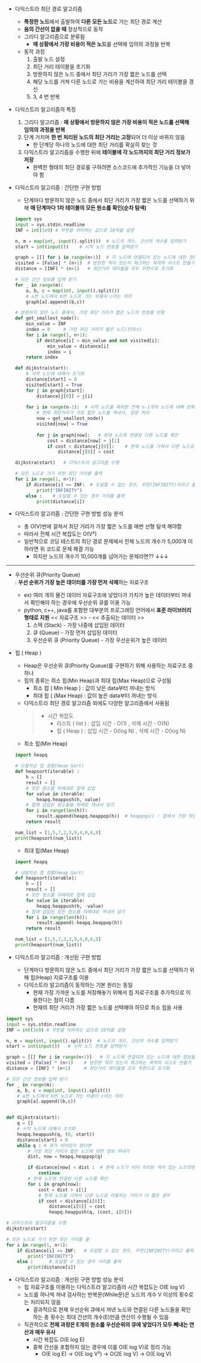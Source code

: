 * 다익스트라 최단 경로 알고리즘  
    - **특정한 노드**에서 출발하여 **다른 모든 노드**로 가는 최단 경로 계산
    - **음의 간선이 없을 때** 정상적으로 동작
    - 그리디 알고리즘으로 분류됨
        - **매 상황에서 가장 비용이 적은 노드**를 선택해 임의의 과정을 반복
    - 동작 과정
        1. 출발 노드 설정
        2. 최단 거리 테이블을 초기화
        3. 방문하지 않은 노드 중에서 최단 거리가 가장 짧은 노드를 선택
        4. 해당 노드를 거쳐 다른 노드로 가는 비용을 계산하여 최단 거리 테이블을 갱신
        5. 3, 4 번 반복
    
* 다익스트라 알고리즘의 특징
    1. 그리디 알고리즘 : **매 상황에서 방문하지 않은 가장 비용이 적은 노드를 선택해 임의의 과정을 반복**
    2. 단계 거치며 **한 번 처리된 노드의 최단 거리는 고정**되어 더 이상 바뀌지 않음
        - 한 단계당 하나의 노드에 대한 최단 거리를 확실히 찾는 것
    3. 다익스트라 알고리즘을 수행한 뒤에 **테이블에 각 노드까지의 최단 거리 정보가 저장**
        - 완벽한 형태의 최단 경로를 구하려면 소스코드에 추가적인 기능을 더 넣어야 함
    

* 다익스트라 알고리즘 : 간단한 구현 방법   
    - 단계마다 방문하지 않은 노드 중에서 최단 거리가 가장 짧은 노드를 선택하기 위해 **매 단계마다 1차 테이블의 모든 원소를 확인(순차 탐색)**    
    ```python
    import sys
    input = sys.stdin.readline
    INF = int(1e9) # 무한을 의미하는 값으로 10억을 설정

    n, m = map(int, input().split())  # 노드의 개수, 간선의 개수를 입력받기
    start = int(input())    # 시작 노드 번호를 입력받기
    
    graph = [[] for i in range(n+1)]  # 각 노드에 연결되어 있는 노드에 대한 정보를 담는 리스트를 만들기
    visited = [False] * (n+1)  # 방문한 적이 있는지 체크하는 목적의 리스트 만들기
    distance = [INF] * (n+1)   # 최단거리 테이블을 모두 무한으로 초기화

    # 모든 간선 정보를 입력 받기
    for _ in range(m):
        a, b, c = map(int, input().split())
        # a번 노드에서 b번 노드로 가는 비용이 c라는 의미
        graph[a].append((b,c))

    # 방문하지 않은 노드 중에서, 가장 최단 거리가 짧은 노드의 번호를 반환
    def get_smallest_node():
        min_value = INF
        index = 0     # 가장 최단 거리가 짧은 노드(인데스)
        for i in range(1, n+1):
            if destance[i] < min_value and not visited[i]:
                min_value = distance[i]
                index = i
        return index

    def dijkstra(start):
        # 시작 노드에 대해서 초기화
        distance[start] = 0   
        visited[start] = True
        for j in graph[start]:
            distance[j[0]] = j[i]
        
        for i in range(n-1):  # 시작 노드를 제외한 전체 n-1개의 노드에 대해 반복
            # 현재 최단거리가 가장 짧은 노드를 꺼내서, 방문 처리
            now = get_smallest_node()
            visited[now] = True
            
            for j in graph[now]:   # 현재 노드와 연결된 다른 노드를 확인
                cost = distance[now] + j[1]
                if cost < distance[j[0]]:    # 현재 노드를 거쳐서 다른 노드로 이동하는 거리가 더 짧은 경우
                    distance[j[0]] = cost

    dijkstra(start)   # 다익스트라 알고리즘 수행

    # 모든 노드로 가기 위한 최단 거리를 출력
    for i in range(1, n+1):
        if distance[i] == INF:  # 도달할 수 없는 경우, 무한(INFINITY)이라고 출력
            print("INFINITY")
        else :    # 도달할 수 있는 경우 거리를 출력
            print(distance[i])  
    ```    

* 다익스트라 알고리즘 : 간단한 구현 방법 성능 분석
    - 총 O(V)번에 걸쳐서 최단 거리가 가장 짧은 노드를 매번 선형 탐색 해야함
    - 따라서 전체 시간 복잡도는 O(V²)
    - 일반적으로 코딩 테스트의 최단 경로 문제에서 전체 노드의 개수가 5,000개 이하라면 위 코드로 문제 해결 가능
        - 하지만 노드의 개수가 10,000개를 넘어가는 문제라면?? ↓↓↓  
  
---------------------------------------------------------------------------  

* 우선순위 큐(Priority Queue)    
    : **우선 순위가 가장 높은 데이터를 가장 먼저 삭제**하는 자료구조
    - ex) 여러 개의 물건 데이터 자료구조에 넣었다가 가치가 높은 데이터부터 꺼내서 확인해야 하는 경우에 우선순위 큐를 이용 가능
    - python, c++, java를 포함한 대부분의 프로그래밍 언어에서 **표준 라이브러리 형태로 지원**
         << 자료구조 >>  - << 추출되는 데이터 >>
        1. 스택 (Stack) - 가장 나중에 삽입된 데이터 
        2. 큐 (Queue) - 가장 먼저 삽입된 데이터
        3. 우선순위 큐 (Priority Queue) - 가장 우선순위가 높은 데이터 


* 힙 ( Heap )  
    - Heap은 우선순위 큐(Priority Queue)를 구현하기 위해 사용하는 자료구조 중 하나
    - 힙의 종류는 최소 힙(Min Heap)과 최대 힙(Max Heap)으로 구성됨
        - 최소 힙 ( Min Heap ) : 값이 낮은 data부터 꺼내는 방식
        - 최대 힙 ( (Max Heap) : 값이 높은 data부터 꺼내는 방식
    - 다익스트라 최단 경로 알고리즘 외에도 다양한 알고리즘에서 사용됨
        > * 시간 복잡도
        >   - 리스트 ( list ) : 삽입 시간 - O(1) , 삭제 시간 - O(N)
        >   - 힙 ( Heap ) : 삽입 시간 - O(log N) , 삭제 시간 - O(log N)

    * 최소 힙(Min Heap)  
    ```python
    import heapq

    # 오름차순 힙 정렬(Heap Sort)
    def heapsort(iterable) :  
        h = []
        result = []
        # 모든 원소를 차례대로 힙에 삽입
        for value in iterable:
            heapq.heappush(h, value)
        # 힙에 삽입된 원소들을 차례로 꺼내서 담기
        for i in range(len(h)):
            result.append(heapq.heappop(h))  # heappop() : 힙에서 가장 작은 원소를 꺼내어 리턴함
        return result
    
    num_list = [1,5,7,2,3,9,4,0,6,8]
    print(heapsort(num_list))
    ```
    
    * 최대 힙(Max Heap)  
    ```python
    import heapq 

    # 내림차순 힙 정렬(Heap Sort)
    def heapsort(iterable):  
        h = []
        result = []
        # 모든 원소를 차례대로 힙에 삽입
        for value in iterable:
            heapq.heappush(h, -value)
        # 힙에 삽입된 모든 원소를 차례대로 꺼내어 담기
        for i in range(len(h)):
            result.append(-heapq.heappop(h))
        return result
    
    num_list = [1,5,7,2,3,9,4,0,6,8]
    print(heapsort(num_list))
    ```

* 다익스트라 알고리즘 : 개선된 구현 방법
    - 단계마다 방문하지 않은 노드 중에서 최단 거리가 가장 짧은 노드를 선택하기 위해 힙(Heap) 지료구조를 이용
    - 다익스트라 알고리즘이 동작하는 기본 원리는 동일
        - 현재 가장 가까운 노드를 저장해놓기 위해서 힙 자료구조를 추가적으로 이용한다는 점이 다름
        - 현재의 최단 거리가 가장 짧은 노드를 선택해야 하므로 최소 힙을 사용  
```python
import sys
input = sys.stdin.readline
INF = int(1e9) # 무한을 의미하는 값으로 10억을 설정

n, m = map(int, input().split())  # 노드의 개수, 간선의 개수를 입력받기
start = int(input())   # 시작 노드 번호를 입력받기

graph = [[] for i in range(n+1)]   # 각 노드에 연결되어 있는 노드에 대한 정보를 담는 리스트를 만들기
visited = [False] * (n+1)    # 방문한 적이 있는지 체크하는 목적의 리스트 만들기
distance = [INF] * (n+1)     # 최단거리 테이블을 모두 무한으로 초기화

# 모든 간선 정보를 입력 받기
for _ in range(m):
    a, b, c = map(int, input().split())
    # a번 노드에서 b번 노드로 가는 비용이 c라는 의미
    graph[a].append((b,c))


def dijkstra(start):
    q = []
    # 시작 노드에 대해서 초기화
    heapq.heappush(q, (0, start))
    distance[start] = 0
    while q : # 큐가 비어있지 않다면
        # 가장 최단 거리가 짧은 노드에 대한 정보 꺼내기
        dist, now = heapq.heappop(q)

        if distance[now] < dist :  # 현재 노드가 이미 처리된 적이 있는 노드라면 무시
            continue
        # 현재 노드와 연결된 다른 노드를 확인
        for i in graph[now]:
            cost = dist + i[1]
            # 현재 노드를 거쳐서 다른 노드로 이동하는 거리가 더 짧은 경우
            if cost < distance[i[0]]:
                distance[i[0]] = cost
                heapq.heappush(q, (cost, i[0]))

# 다익스트라 알고리즘을 수행
dijkstra(start)

# 모든 노드로 가기 위한 최단 거리를 출
for i in range(1, n+1):
    if distance[i] == INF:   # 도달할 수 없는 경우, 무한(INFINITY)이라고 출력
        print("INFINITY")
    else :      # 도달할 수 있는 경우 거리를 출력
        print(distance[i])
```

* 다익스트라 알고리즘 : 개선된 구현 방법 성능 분석
    - 힙 자료구조를 이용하는 다익스트라 알고리즘의 시간 복잡도는 O(E log V)
    - 노드를 하나씩 꺼내 검사하는 반복문(While문)은 노드의 개수 V 이상의 횟수로는 처리되지 않음
        - 결과적으로 현재 우선순위 큐에서 꺼낸 노드와 연결된 다른 노드들을 확인하는 총 횟수는 최대 간선의 개수(E)만큼 연산이 수행될 수 있음
    - 직관적으로 **전체 과정은 E개의 원소를 우선순위의 큐에 넣었다가 모두 빼내는 연산과 매우 유사**
        - 시간 복잡도 O(E log E)
        - 중복 간선을 포함하지 않는 경우에 이를 O(E log V)로 정리 가능
            - O(E log E) → O(E log V²) → O(2E log V) → O(E log V)

